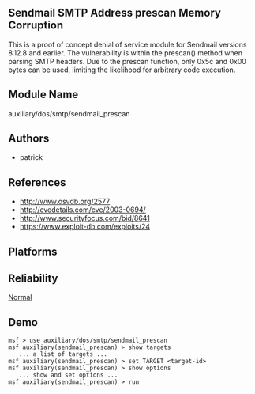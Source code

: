 ## Sendmail SMTP Address prescan Memory Corruption

This is a proof of concept denial of service module for 
Sendmail versions 8.12.8 and earlier. The vulnerability is 
within the prescan() method when parsing SMTP headers. Due 
to the prescan function, only 0x5c and 0x00 bytes can be 
used, limiting the likelihood for arbitrary code execution.


## Module Name
auxiliary/dos/smtp/sendmail_prescan

## Authors
* patrick


## References
* http://www.osvdb.org/2577
* http://cvedetails.com/cve/2003-0694/
* http://www.securityfocus.com/bid/8641
* https://www.exploit-db.com/exploits/24




## Platforms


## Reliability
[Normal](https://github.com/rapid7/metasploit-framework/wiki/Exploit-Ranking)

## Demo

```
msf > use auxiliary/dos/smtp/sendmail_prescan
msf auxiliary(sendmail_prescan) > show targets
   ... a list of targets ...
msf auxiliary(sendmail_prescan) > set TARGET <target-id>
msf auxiliary(sendmail_prescan) > show options
   ... show and set options ...
msf auxiliary(sendmail_prescan) > run
```
    
    